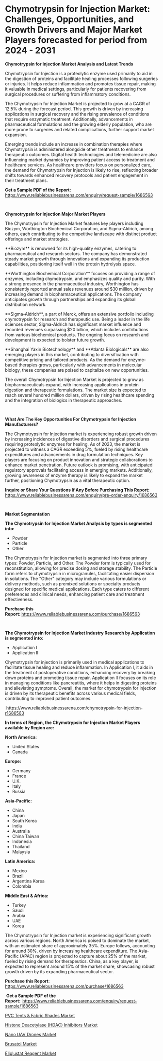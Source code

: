 <p><h1>Chymotrypsin for Injection Market: Challenges, Opportunities, and Growth Drivers and Major Market Players forecasted for period from 2024 - 2031</h1></p><p><strong>Chymotrypsin for Injection Market Analysis and Latest Trends</strong></p>
<p><p>Chymotrypsin for Injection is a proteolytic enzyme used primarily to aid in the digestion of proteins and facilitate healing processes following surgeries or injuries. It helps reduce inflammation and promotes tissue repair, making it valuable in medical settings, particularly for patients recovering from surgical procedures or suffering from inflammatory conditions.</p><p>The Chymotrypsin for Injection Market is projected to grow at a CAGR of 12.5% during the forecast period. This growth is driven by increasing applications in surgical recovery and the rising prevalence of conditions that require enzymatic treatment. Additionally, advancements in pharmaceutical formulations and the growing elderly population, who are more prone to surgeries and related complications, further support market expansion. </p><p>Emerging trends include an increase in combination therapies where Chymotrypsin is administered alongside other treatments to enhance therapeutic outcomes. Digital health technologies and telemedicine are also influencing market dynamics by improving patient access to treatment and healthcare services. As healthcare providers focus on personalized care, the demand for Chymotrypsin for Injection is likely to rise, reflecting broader shifts towards enhanced recovery protocols and patient engagement in their treatment plans.</p></p>
<p><strong>Get a Sample PDF of the Report:&nbsp;</strong> <a href="https://www.reliablebusinessarena.com/enquiry/request-sample/1686563?utm_campaign=1174&utm_medium=2&utm_source=Github&utm_content=ia&utm_term=16102024&utm_id=chymotrypsin-for-injection">https://www.reliablebusinessarena.com/enquiry/request-sample/1686563</a></p>
<p>&nbsp;</p>
<p><strong>Chymotrypsin for Injection Major Market Players</strong></p>
<p><p>The Chymotrypsin for Injection Market features key players including Biozym, Worthington Biochemical Corporation, and Sigma-Aldrich, among others, each contributing to the competitive landscape with distinct product offerings and market strategies.</p><p>**Biozym** is renowned for its high-quality enzymes, catering to pharmaceutical and research sectors. The company has demonstrated steady market growth through innovations and expanding its production capabilities, positioning itself well in the protein hydrolysis space.</p><p>**Worthington Biochemical Corporation** focuses on providing a range of enzymes, including chymotrypsin, and emphasizes quality and purity. With a strong presence in the pharmaceutical industry, Worthington has consistently reported annual sales revenues around $30 million, driven by increasing demand in biopharmaceutical applications. The company anticipates growth through partnerships and expanding its global distribution network.</p><p>**Sigma-Aldrich**, a part of Merck, offers an extensive portfolio including chymotrypsin for research and therapeutic use. Being a leader in the life sciences sector, Sigma-Aldrich has significant market influence and recorded revenues surpassing $20 billion, which includes contributions from various biochemical products. The ongoing focus on research and development is expected to bolster future growth.</p><p>**Shanghai Yaxin Biotechnology** and **Atlanta Biologicals** are also emerging players in this market, contributing to diversification with competitive pricing and tailored products. As the demand for enzyme-based therapies grows, particularly with advancements in molecular biology, these companies are poised to capitalize on new opportunities.</p><p>The overall Chymotrypsin for Injection Market is projected to grow as biopharmaceuticals expand, with increasing applications in protein digestion and therapeutic formulations. The market size is expected to reach several hundred million dollars, driven by rising healthcare spending and the integration of biologics in therapeutic approaches.</p></p>
<p>&nbsp;</p>
<p><strong>What Are The Key Opportunities For Chymotrypsin for Injection Manufacturers?</strong></p>
<p><p>The Chymotrypsin for Injection market is experiencing robust growth driven by increasing incidences of digestive disorders and surgical procedures requiring proteolytic enzymes for healing. As of 2023, the market is projected to witness a CAGR exceeding 5%, fueled by rising healthcare expenditures and advancements in drug formulation techniques. Key players are focusing on product innovation and strategic collaborations to enhance market penetration. Future outlook is promising, with anticipated regulatory approvals facilitating access in emerging markets. Additionally, growing awareness of enzyme therapy is likely to expand the market further, positioning Chymotrypsin as a vital therapeutic option.</p></p>
<p><strong>Inquire or Share Your Questions If Any Before Purchasing This Report:</strong> <a href="https://www.reliablebusinessarena.com/enquiry/pre-order-enquiry/1686563?utm_campaign=1174&utm_medium=2&utm_source=Github&utm_content=ia&utm_term=16102024&utm_id=chymotrypsin-for-injection">https://www.reliablebusinessarena.com/enquiry/pre-order-enquiry/1686563</a></p>
<p>&nbsp;</p>
<p><strong>Market Segmentation</strong></p>
<p><strong>The Chymotrypsin for Injection Market Analysis by types is segmented into:</strong></p>
<p><ul><li>Powder</li><li>Particle</li><li>Other</li></ul></p>
<p><p>The Chymotrypsin for Injection market is segmented into three primary types: Powder, Particle, and Other. The Powder form is typically used for reconstitution, allowing for precise dosing and storage stability. The Particle form refers to chymotrypsin in microgranules, facilitating easier dispersion in solutions. The "Other" category may include various formulations or delivery methods, such as premixed solutions or specialty products designed for specific medical applications. Each type caters to different preferences and clinical needs, enhancing patient care and treatment effectiveness.</p></p>
<p><strong>Purchase this Report:&nbsp;</strong><a href="https://www.reliablebusinessarena.com/purchase/1686563?utm_campaign=1174&utm_medium=2&utm_source=Github&utm_content=ia&utm_term=16102024&utm_id=chymotrypsin-for-injection">https://www.reliablebusinessarena.com/purchase/1686563</a></p>
<p>&nbsp;</p>
<p><strong>The Chymotrypsin for Injection Market Industry Research by Application is segmented into:</strong></p>
<p><ul><li>Application I</li><li>Application II</li></ul></p>
<p><p>Chymotrypsin for injection is primarily used in medical applications to facilitate tissue healing and reduce inflammation. In Application I, it aids in the treatment of postoperative conditions, enhancing recovery by breaking down proteins and promoting tissue repair. Application II focuses on its role in managing conditions like pancreatitis, where it helps in digesting proteins and alleviating symptoms. Overall, the market for chymotrypsin for injection is driven by its therapeutic benefits across various medical fields, contributing to improved patient outcomes.</p></p>
<p><a href="https://www.reliablebusinessarena.com/chymotrypsin-for-injection-r1686563?utm_campaign=1174&utm_medium=2&utm_source=Github&utm_content=ia&utm_term=16102024&utm_id=chymotrypsin-for-injection">&nbsp;https://www.reliablebusinessarena.com/chymotrypsin-for-injection-r1686563</a></p>
<p><strong>In terms of Region, the Chymotrypsin for Injection Market Players available by Region are:</strong></p>
<p>
    <p> <strong> North America: </strong>
        <ul>
            <li>United States</li>
            <li>Canada</li>
        </ul>
        </p> 
    <p> <strong> Europe: </strong>
        <ul>
            <li>Germany</li>
            <li>France</li>
            <li>U.K.</li>
            <li>Italy</li>
            <li>Russia</li>
        </ul>
        </p> 
    <p> <strong> Asia-Pacific: </strong>
        <ul>
            <li>China</li>
            <li>Japan</li>
            <li>South Korea</li>
            <li>India</li>
            <li>Australia</li>
            <li>China Taiwan</li>
            <li>Indonesia</li>
            <li>Thailand</li>
            <li>Malaysia</li>
        </ul>
        </p> 
    <p> <strong> Latin America: </strong>
        <ul>
            <li>Mexico</li>
            <li>Brazil</li>
            <li>Argentina Korea</li>
            <li>Colombia</li>
        </ul>
        </p> 
    <p> <strong> Middle East & Africa: </strong>
        <ul>
            <li>Turkey</li>
            <li>Saudi</li>
            <li>Arabia</li>
            <li>UAE</li>
            <li>Korea</li>
        </ul>
    </p>
    </p>
<p><p>The Chymotrypsin for Injection market is experiencing significant growth across various regions. North America is poised to dominate the market, with an estimated share of approximately 35%. Europe follows, accounting for around 30%, driven by increasing healthcare expenditure. The Asia-Pacific (APAC) region is projected to capture about 25% of the market, fueled by rising demand for therapeutics. China, as a key player, is expected to represent around 15% of the market share, showcasing robust growth driven by its expanding pharmaceutical sector.</p></p>
<p><strong>Purchase this Report: </strong><a href="https://www.reliablebusinessarena.com/purchase/1686563?utm_campaign=1174&utm_medium=2&utm_source=Github&utm_content=ia&utm_term=16102024&utm_id=chymotrypsin-for-injection">https://www.reliablebusinessarena.com/purchase/1686563</a></p>
<p>&nbsp;<strong>Get a Sample PDF of the Report:&nbsp;&nbsp;</strong><a href="https://www.reliablebusinessarena.com/enquiry/request-sample/1686563?utm_campaign=1174&utm_medium=2&utm_source=Github&utm_content=ia&utm_term=16102024&utm_id=chymotrypsin-for-injection">https://www.reliablebusinessarena.com/enquiry/request-sample/1686563</a></p>
<p><strong></strong></p>
<p><p><a href="https://www.linkedin.com/pulse/pvc-tents-fabric-shades-market-growth-outlook-from-2024-2031-18dxc?trk=public_post_embed_feed-article-content&utm_campaign=1174&utm_medium=2&utm_source=Github&utm_content=ia&utm_term=16102024&utm_id=chymotrypsin-for-injection">PVC Tents & Fabric Shades Market</a></p><p><a href="https://www.linkedin.com/pulse/histone-deacetylase-hdac-inhibitors-market-evolution-global-ox4qc?trk=public_post_embed_feed-article-content&utm_campaign=1174&utm_medium=2&utm_source=Github&utm_content=ia&utm_term=16102024&utm_id=chymotrypsin-for-injection">Histone Deacetylase (HDAC) Inhibitors Market</a></p><p><a href="https://www.linkedin.com/pulse/market-insights-global-nano-uav-drones-forecast-innovation-8pric?trk=public_post_embed_feed-article-content&utm_campaign=1174&utm_medium=2&utm_source=Github&utm_content=ia&utm_term=16102024&utm_id=chymotrypsin-for-injection">Nano UAV Drones Market</a></p><p><a href="https://github.com/raymederonmot/Market-Research-Report-List-1/blob/main/brusatol-market.md?utm_campaign=1174&utm_medium=2&utm_source=Github&utm_content=ia&utm_term=16102024&utm_id=chymotrypsin-for-injection">Brusatol Market</a></p><p><a href="https://github.com/ofeliap0codgers/Market-Research-Report-List-1/blob/main/eliglustat-reagent-market.md?utm_campaign=1174&utm_medium=2&utm_source=Github&utm_content=ia&utm_term=16102024&utm_id=chymotrypsin-for-injection">Eliglustat Reagent Market</a></p></p>